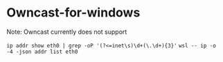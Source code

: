 # Owncast-for-windows

Note:  Owncast currently does not support 

`ip addr show eth0 | grep -oP '(?<=inet\s)\d+(\.\d+){3}'`
`wsl -- ip -o -4 -json addr list eth0`
